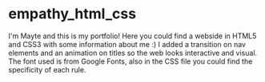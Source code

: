 # empathy_html_css
I'm Mayte and this is my portfolio! 
Here you could find a webside in HTML5 and CSS3 with some information about me :) 
I added a transition on nav elements and an animation on titles so the web looks interactive and visual. 
The font used is from Google Fonts, also in the CSS file you could find the specificity of each rule.
